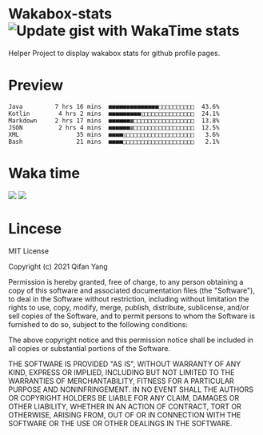  # Wakabox-stats ![Update gist with WakaTime stats](https://github.com/underwindfall/wakabox-stats/workflows/Update%20gist%20with%20WakaTime%20stats/badge.svg)

  Helper Project to display wakabox stats for github profile pages. 
 # Preview 
  
  ```  
 Java         7 hrs 16 mins  ■■■■■■■■■■■■■■□□□□□□□□□□  43.6%
Kotlin        4 hrs 2 mins  ■■■■■■■■■◱□□□□□□□□□□□□□□  24.1%
Markdown     2 hrs 17 mins  ■■■■■■▦□□□□□□□□□□□□□□□□□  13.8%
JSON          2 hrs 4 mins  ■■■■■■▥□□□□□□□□□□□□□□□□□  12.5%
XML                35 mins  ■■■■◱□□□□□□□□□□□□□□□□□□□   3.6%
Bash               21 mins  ■■■■□□□□□□□□□□□□□□□□□□□□   2.1% 
 ``` 
  
 
 
  
  # Waka time 

  ![](https://wakatime.com/share/@underwindfall/04fb31b6-0c1f-434d-b3a5-ac5e62f5364c.svg)
  ![](https://wakatime.com/share/@underwindfall/3d98f640-5c0f-4faf-b8df-1c48dec045b2.svg)
  
  # Lincese 

  MIT License

  Copyright (c) 2021 Qifan Yang
  
  Permission is hereby granted, free of charge, to any person obtaining a copy
  of this software and associated documentation files (the "Software"), to deal
  in the Software without restriction, including without limitation the rights
  to use, copy, modify, merge, publish, distribute, sublicense, and/or sell
  copies of the Software, and to permit persons to whom the Software is
  furnished to do so, subject to the following conditions:
  
  The above copyright notice and this permission notice shall be included in all
  copies or substantial portions of the Software.
  
  THE SOFTWARE IS PROVIDED "AS IS", WITHOUT WARRANTY OF ANY KIND, EXPRESS OR
  IMPLIED, INCLUDING BUT NOT LIMITED TO THE WARRANTIES OF MERCHANTABILITY,
  FITNESS FOR A PARTICULAR PURPOSE AND NONINFRINGEMENT. IN NO EVENT SHALL THE
  AUTHORS OR COPYRIGHT HOLDERS BE LIABLE FOR ANY CLAIM, DAMAGES OR OTHER
  LIABILITY, WHETHER IN AN ACTION OF CONTRACT, TORT OR OTHERWISE, ARISING FROM,
  OUT OF OR IN CONNECTION WITH THE SOFTWARE OR THE USE OR OTHER DEALINGS IN THE
  SOFTWARE.
